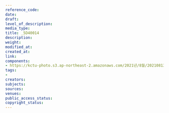 ```yaml
---
reference_code: 
date: 
draft: 
level_of_description: 
media_type: 
title: _5D40014
description: 
weight: 
modified_at: 
created_at: 
link: 
components:
- https://kctu-photo.s3.ap-northeast-2.amazonaws.com/2021년/8월/20210813_이재용+특혜+가석방+강행한+문재인+정부+규탄+기자회견/_5D40014.jpg
tags:
- 
creators: 
subjects: 
sources: 
venues: 
public_access_status: 
copyright_status: 
---
```

